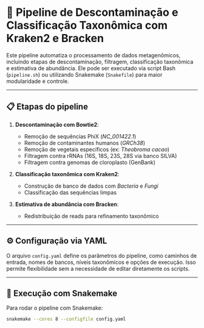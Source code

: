 # 🧬 Pipeline de Descontaminação e Classificação Taxonômica com Kraken2 e Bracken

Este pipeline automatiza o processamento de dados metagenômicos, incluindo etapas de descontaminação, filtragem, classificação taxonômica e estimativa de abundância. Ele pode ser executado via script Bash (`pipeline.sh`) ou utilizando Snakemake (`Snakefile`) para maior modularidade e controle.

---

## 📋 Etapas do pipeline

1. **Descontaminação com Bowtie2**:
   - Remoção de sequências PhiX (*NC_001422.1*)
   - Remoção de contaminantes humanos (*GRCh38*)
   - Remoção de vegetais específicos (ex: *Theobroma cacao*)
   - Filtragem contra rRNAs (16S, 18S, 23S, 28S via banco SILVA)
   - Filtragem contra genomas de cloroplasto (GenBank)

2. **Classificação taxonômica com Kraken2**:
   - Construção de banco de dados com *Bacteria* e *Fungi*
   - Classificação das sequências limpas

3. **Estimativa de abundância com Bracken**:
   - Redistribuição de reads para refinamento taxonômico

---

## ⚙️ Configuração via YAML

O arquivo `config.yaml` define os parâmetros do pipeline, como caminhos de entrada, nomes de bancos, níveis taxonômicos e opções de execução. Isso permite flexibilidade sem a necessidade de editar diretamente os scripts.

---

## 🧪 Execução com Snakemake

Para rodar o pipeline com Snakemake:

```bash
snakemake --cores 8 --configfile config.yaml
